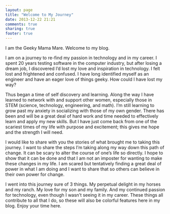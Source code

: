 ```yaml
---
layout: page
title: "Welcome to My Journey"
date: 2013-12-22 21:21
comments: true
sharing: true
footer: true
---
```


I am the Geeky Mama Mare. Welcome to my blog.

I am on a journey to re-find my passion in technology and in my career. I spent 20 years testing software in the computer industry, but after losing a dream job, I discovered I’d lost my love and inspiration in technology. I felt lost and frightened and confused. I have long identified myself as an engineer and have an eager love of things geeky. How could I have lost my way?

Thus began a time of self discovery and learning. Along the way I have learned to network with and support other women, especially those in STEM (science, technology, engineering, and math). I’m still learning to grow past my anxiety in socializing with those of my own gender. There has been and will be a great deal of hard work and time needed to effectively learn and apply my new skills. But I have just come back from one of the scariest times of my life with purpose and excitement; this gives me hope and the strength I will need.

I would like to share with you the stories of what brought me to taking this journey. I want to share the steps I’m taking along my way down this path of change. It can be scary to alter the course of one’s life so directly. I hope to show that it can be done and that I am not an imposter for wanting to make these changes in my life. I am scared but tentatively finding a great deal of power in what I am doing and I want to share that so others can believe in their own power for change.

I went into this journey sure of 3 things. My perpetual delight in my horses and my ranch. My love for my son and my family. And my continued passion for technology, even though I wasn’t seeing it in my career. These things all contribute to all that I do, so these will also be colorful features here in my blog. Enjoy your time here.
